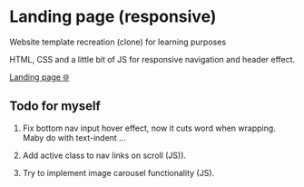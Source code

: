 # Landing page (responsive)

Website template recreation (clone) for learning purposes

HTML, CSS and a little bit of JS for responsive navigation and header effect.

[Landing page 🌐](https://htmlpreview.github.io/?https://github.com/codevivi/BIT_JS-2023-01-09_homeworks/blob/master/2023-01-23_landing-page/index.html)

## Todo for myself

1. Fix bottom nav input hover effect, now it cuts word when wrapping.
   Maby do with text-indent ...

2. Add active class to nav links on scroll (JS)).

3. Try to implement image carousel functionality (JS).
